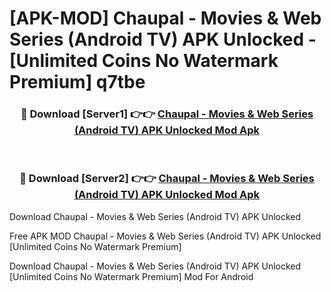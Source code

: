 # [APK-MOD] Chaupal - Movies & Web Series (Android TV) APK Unlocked - [Unlimited Coins No Watermark Premium] q7tbe



<div align="center">
<h3>🔴 Download [Server1] 👉👉 <a href="https://momento.my/?title=Chaupal_-_Movies_&_Web_Series_(Android_TV)_APK_Unlocked">Chaupal - Movies & Web Series (Android TV) APK Unlocked Mod Apk</a></h3><br>

<h3>🔴 Download [Server2] 👉👉 <a href="https://momento.my/?title=Chaupal_-_Movies_&_Web_Series_(Android_TV)_APK_Unlocked">Chaupal - Movies & Web Series (Android TV) APK Unlocked Mod Apk</a></h3>
</div>



Download Chaupal - Movies & Web Series (Android TV) APK Unlocked 

Free APK MOD Chaupal - Movies & Web Series (Android TV) APK Unlocked [Unlimited Coins No Watermark Premium]

Download Chaupal - Movies & Web Series (Android TV) APK Unlocked [Unlimited Coins No Watermark Premium] Mod For Android
